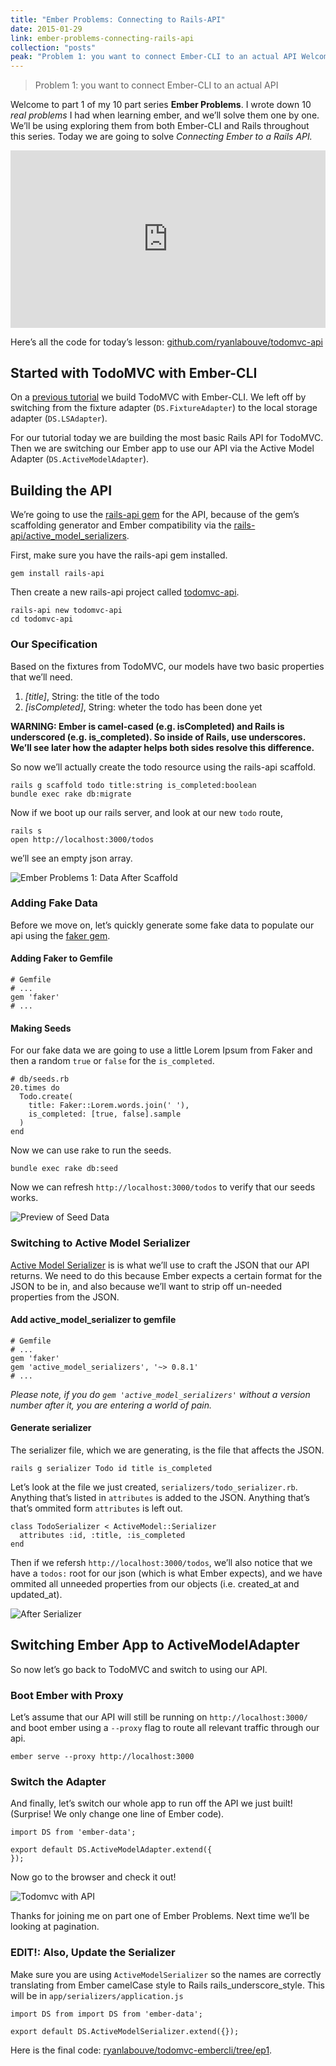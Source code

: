 ```yaml
---
title: "Ember Problems: Connecting to Rails-API"
date: 2015-01-29
link: ember-problems-connecting-rails-api
collection: "posts"
peak: "Problem 1: you want to connect Ember-CLI to an actual API Welcome to part 1 of my 10…"
---
```


> Problem 1: you want to connect Ember-CLI to an actual API

Welcome to part 1 of my 10 part series **Ember Problems**. I wrote down 10 _real problems_ I had when learning ember, and we’ll solve them one by one. We’ll be using exploring them from both Ember-CLI and Rails throughout this series. Today we are going to solve _Connecting Ember to a Rails API._

<style>.embed-container { position: relative; padding-bottom: 56.25%; height: 0; overflow: hidden; max-width: 100%; } .embed-container iframe, .embed-container object, .embed-container embed { position: absolute; top: 0; left: 0; width: 100%; height: 100%; }</style><div class='embed-container'><iframe src='https://www.youtube.com/embed/r4H9rnhUyv4' frameborder='0' allowfullscreen></iframe></div>

Here’s all the code for today’s lesson: [github.com/ryanlabouve/todomvc-api](https://github.com/ryanlabouve/todomvc-api/tree/ep1)

## Started with TodoMVC with Ember-CLI

On a [previous tutorial](http://ryanlabouve.com/todomvc-ember-cli/) we build TodoMVC with Ember-CLI. We left off by switching from the fixture adapter (`DS.FixtureAdapter`) to the local storage adapter (`DS.LSAdapter`).

For our tutorial today we are building the most basic Rails API for TodoMVC. Then we are switching our Ember app to use our API via the Active Model Adapter (`DS.ActiveModelAdapter`).

## Building the API

We’re going to use the [rails-api gem](https://github.com/rails-api/rails-api) for the API, because of the gem’s scaffolding generator and Ember compatibility via the [rails-api/active_model_serializers](https://github.com/rails-api/active_model_serializers).

First, make sure you have the rails-api gem installed.

    gem install rails-api

Then create a new rails-api project called [todomvc-api](https://github.com/ryanlabouve/todomvc-api).

    rails-api new todomvc-api
    cd todomvc-api

### Our Specification

Based on the fixtures from TodoMVC, our models have two basic properties that we’ll need.

1.  _[title]_, String: the title of the todo
2.  _[isCompleted]_, String: wheter the todo has been done yet

**WARNING: Ember is camel-cased (e.g. isCompleted) and Rails is underscored (e.g. is_completed). So inside of Rails, use underscores. We’ll see later how the adapter helps both sides resolve this difference.**

So now we’ll actually create the todo resource using the rails-api scaffold.

    rails g scaffold todo title:string is_completed:boolean
    bundle exec rake db:migrate

Now if we boot up our rails server, and look at our new `todo` route,

    rails s
    open http://localhost:3000/todos

we’ll see an empty json array.

![Ember Problems 1: Data After Scaffold](../posts/2015-01-29-ember-to-rails-api/ep1-after-scaffold.png)

### Adding Fake Data

Before we move on, let’s quickly generate some fake data to populate our api using the [faker gem](https://github.com/stympy/faker).

#### Adding Faker to Gemfile

    # Gemfile
    # ...
    gem 'faker'
    # ...

#### Making Seeds

For our fake data we are going to use a little Lorem Ipsum from Faker and then a random `true` or `false` for the `is_completed`.

    # db/seeds.rb
    20.times do
      Todo.create(
        title: Faker::Lorem.words.join(' '),
        is_completed: [true, false].sample
      )
    end

Now we can use rake to run the seeds.

    bundle exec rake db:seed

Now we can refresh `http://localhost:3000/todos` to verify that our seeds works.

![Preview of Seed Data](../posts/2015-01-29-ember-to-rails-api/ep1-data-preview.png)

### Switching to Active Model Serializer

[Active Model Serializer](https://github.com/rails-api/active_model_serializers) is is what we’ll use to craft the JSON that our API returns. We need to do this because Ember expects a certain format for the JSON to be in, and also because we’ll want to strip off un-needed properties from the JSON.

#### Add active_model_serializer to gemfile

    # Gemfile
    # ...
    gem 'faker'
    gem 'active_model_serializers', '~> 0.8.1'
    # ...

_Please note, if you do `gem 'active_model_serializers'` without a version number after it, you are entering a world of pain._

#### Generate serializer

The serializer file, which we are generating, is the file that affects the JSON.

    rails g serializer Todo id title is_completed

Let’s look at the file we just created, `serializers/todo_serializer.rb`. Anything that’s listed in `attributes` is added to the JSON. Anything that’s that’s ommited form `attributes` is left out.

    class TodoSerializer < ActiveModel::Serializer
      attributes :id, :title, :is_completed
    end

Then if we refersh `http://localhost:3000/todos`, we’ll also notice that we have a `todos:` root for our json (which is what Ember expects), and we have ommited all unneeded properties from our objects (i.e. created_at and updated_at).

![After Serializer](../posts/2015-01-29-ember-to-rails-api/ep1-after-serializer.png)

## Switching Ember App to ActiveModelAdapter

So now let’s go back to TodoMVC and switch to using our API.

### Boot Ember with Proxy

Let’s assume that our API will still be running on `http://localhost:3000/` and boot ember using a `--proxy` flag to route all relevant traffic through our api.

    ember serve --proxy http://localhost:3000

### Switch the Adapter

And finally, let’s switch our whole app to run off the API we just built! (Surprise! We only change one line of Ember code).

    import DS from 'ember-data';

    export default DS.ActiveModelAdapter.extend({
    });

Now go to the browser and check it out!

![Todomvc with API](../posts/2015-01-29-ember-to-rails-api/ep1-todomvc.png)

Thanks for joining me on part one of Ember Problems. Next time we’ll be looking at pagination.

### EDIT!: Also, Update the Serializer

Make sure you are using `ActiveModelSerializer` so the names are correctly translating from Ember camelCase style to Rails rails_underscore_style. This will be in `app/serializers/application.js`

    import DS from import DS from 'ember-data';

    export default DS.ActiveModelSerializer.extend({});

Here is the final code: [ryanlabouve/todomvc-embercli/tree/ep1](https://github.com/ryanlabouve/todomvc-embercli/tree/ep1).
